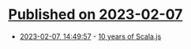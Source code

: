 # [Published on 2023-02-07](index.md)

* [2023-02-07, 14:49:57](https://lobste.rs/s/tqhna8/10_years_scala_js) - [10 years of Scala.js](https://www.scala-lang.org/blog-detail/2023/02/05/ten-years-of-scala-js.html)
